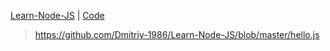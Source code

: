 <a href="https://dmitriy-1986.github.io/Learn-Node-JS/">Learn-Node-JS</a> | <a href="https://github.com/Dmitriy-1986/Learn-Node-JS/blob/master/Learn-Node-JS">Code</a>

> https://github.com/Dmitriy-1986/Learn-Node-JS/blob/master/hello.js
